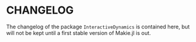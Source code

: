 # CHANGELOG
The changelog of the package `InteractiveDynamics` is contained here, but will not be kept until a first stable version of Makie.jl is out.
